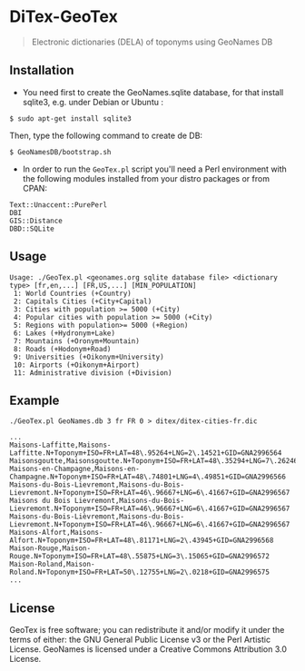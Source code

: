 # DiTex-GeoTex
> Electronic dictionaries (DELA) of toponyms using GeoNames DB

## Installation

- You need first to create the GeoNames.sqlite database, for that install sqlite3, e.g. under Debian or Ubuntu :

```
$ sudo apt-get install sqlite3  
```

Then,  type the following command to create de DB:

```
$ GeoNamesDB/bootstrap.sh
```

- In order to run the ```GeoTex.pl``` script you'll need a Perl environment with the following modules installed from your distro packages or from CPAN:

```
Text::Unaccent::PurePerl
DBI
GIS::Distance
DBD::SQLite
```

## Usage

```
Usage: ./GeoTex.pl <geonames.org sqlite database file> <dictionary type> [fr,en,...] [FR,US,...] [MIN_POPULATION]
 1: World Countries (+Country)
 2: Capitals Cities (+City+Capital)
 3: Cities with population >= 5000 (+City)
 4: Popular cities with population >= 5000 (+City)
 5: Regions with population>= 5000 (+Region)
 6: Lakes (+Hydronym+Lake)
 7: Mountains (+Oronym+Mountain)
 8: Roads (+Hodonym+Road)
 9: Universities (+Oikonym+University)
 10: Airports (+Oikonym+Airport)
 11: Administrative division (+Division)
```

## Example

```
./GeoTex.pl GeoNames.db 3 fr FR 0 > ditex/ditex-cities-fr.dic
```

```
...
Maisons-Laffitte,Maisons-Laffitte.N+Toponym+ISO=FR+LAT=48\.95264+LNG=2\.14521+GID=GNA2996564
Maisonsgoutte,Maisonsgoutte.N+Toponym+ISO=FR+LAT=48\.35294+LNG=7\.26246+GID=GNA2996565
Maisons-en-Champagne,Maisons-en-Champagne.N+Toponym+ISO=FR+LAT=48\.74801+LNG=4\.49851+GID=GNA2996566
Maisons-du-Bois-Lievremont,Maisons-du-Bois-Lievremont.N+Toponym+ISO=FR+LAT=46\.96667+LNG=6\.41667+GID=GNA2996567
Maisons du Bois Lievremont,Maisons-du-Bois-Lievremont.N+Toponym+ISO=FR+LAT=46\.96667+LNG=6\.41667+GID=GNA2996567
Maisons-du-Bois-Lièvremont,Maisons-du-Bois-Lievremont.N+Toponym+ISO=FR+LAT=46\.96667+LNG=6\.41667+GID=GNA2996567
Maisons-Alfort,Maisons-Alfort.N+Toponym+ISO=FR+LAT=48\.81171+LNG=2\.43945+GID=GNA2996568
Maison-Rouge,Maison-Rouge.N+Toponym+ISO=FR+LAT=48\.55875+LNG=3\.15065+GID=GNA2996572
Maison-Roland,Maison-Roland.N+Toponym+ISO=FR+LAT=50\.12755+LNG=2\.0218+GID=GNA2996575
...
```

## License

GeoTex is free software; you can redistribute it and/or modify it
under the terms of either: the GNU General Public License v3 or the
Perl Artistic License. GeoNames is licensed under a Creative Commons 
Attribution 3.0 License.
